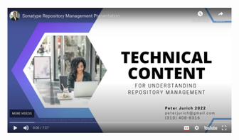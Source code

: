 <a href="https://www.youtube.com/watch?v=K7I5u-IZwD8"><img src="https://github.com/peterjurich/technicalwriting/blob/main/media/pictures/repo%20mgmt%20pic.png" alt="two dogs" width="600">

